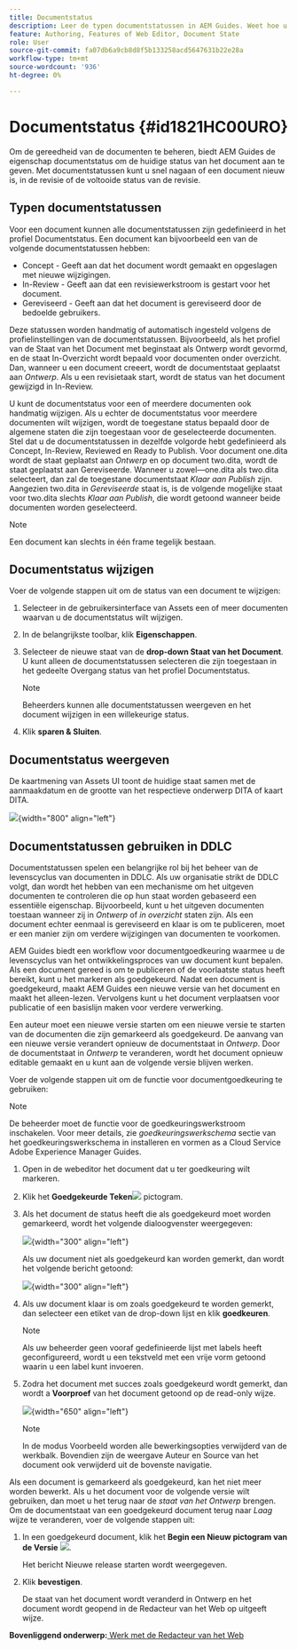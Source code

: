 ```yaml
---
title: Documentstatus
description: Leer de typen documentstatussen in AEM Guides. Weet hoe u de documentstatus kunt wijzigen of weergeven en de documentstatus in DDLC kunt gebruiken.
feature: Authoring, Features of Web Editor, Document State
role: User
source-git-commit: fa07db6a9cb8d8f5b133258acd5647631b22e28a
workflow-type: tm+mt
source-wordcount: '936'
ht-degree: 0%

---
```


# Documentstatus {#id1821HC00URO}

Om de gereedheid van de documenten te beheren, biedt AEM Guides de eigenschap documentstatus om de huidige status van het document aan te geven. Met documentstatussen kunt u snel nagaan of een document nieuw is, in de revisie of de voltooide status van de revisie.

## Typen documentstatussen

Voor een document kunnen alle documentstatussen zijn gedefinieerd in het profiel Documentstatus. Een document kan bijvoorbeeld een van de volgende documentstatussen hebben:

- Concept - Geeft aan dat het document wordt gemaakt en opgeslagen met nieuwe wijzigingen.
- In-Review - Geeft aan dat een revisiewerkstroom is gestart voor het document.
- Gereviseerd - Geeft aan dat het document is gereviseerd door de bedoelde gebruikers.

Deze statussen worden handmatig of automatisch ingesteld volgens de profielinstellingen van de documentstatussen. Bijvoorbeeld, als het profiel van de Staat van het Document met beginstaat als Ontwerp wordt gevormd, en de staat In-Overzicht wordt bepaald voor documenten onder overzicht. Dan, wanneer u een document creeert, wordt de documentstaat geplaatst aan *Ontwerp*. Als u een revisietaak start, wordt de status van het document gewijzigd in In-Review.

U kunt de documentstatus voor een of meerdere documenten ook handmatig wijzigen. Als u echter de documentstatus voor meerdere documenten wilt wijzigen, wordt de toegestane status bepaald door de algemene staten die zijn toegestaan voor de geselecteerde documenten. Stel dat u de documentstatussen in dezelfde volgorde hebt gedefinieerd als Concept, In-Review, Reviewed en Ready to Publish. Voor document one.dita wordt de staat geplaatst aan *Ontwerp* en op document two.dita, wordt de staat geplaatst aan Gereviseerde. Wanneer u zowel—one.dita als two.dita selecteert, dan zal de toegestane documentstaat *Klaar aan Publish* zijn. Aangezien two.dita in *Gereviseerde* staat is, is de volgende mogelijke staat voor two.dita slechts *Klaar aan Publish*, die wordt getoond wanneer beide documenten worden geselecteerd.

>[!NOTE]
>
> Een document kan slechts in één frame tegelijk bestaan.

## Documentstatus wijzigen

Voer de volgende stappen uit om de status van een document te wijzigen:

1. Selecteer in de gebruikersinterface van Assets een of meer documenten waarvan u de documentstatus wilt wijzigen.
1. In de belangrijkste toolbar, klik **Eigenschappen**.
1. Selecteer de nieuwe staat van de **drop-down Staat van het Document**. U kunt alleen de documentstatussen selecteren die zijn toegestaan in het gedeelte Overgang status van het profiel Documentstatus.

   >[!NOTE]
   >
   >Beheerders kunnen alle documentstatussen weergeven en het document wijzigen in een willekeurige status.

1. Klik **sparen &amp; Sluiten**.

## Documentstatus weergeven

De kaartmening van Assets UI toont de huidige staat samen met de aanmaakdatum en de grootte van het respectieve onderwerp DITA of kaart DITA.

![](images/document_state.png){width="800" align="left"}

## Documentstatussen gebruiken in DDLC

Documentstatussen spelen een belangrijke rol bij het beheer van de levenscyclus van documenten in DDLC. Als uw organisatie strikt de DDLC volgt, dan wordt het hebben van een mechanisme om het uitgeven documenten te controleren die op hun staat worden gebaseerd een essentiële eigenschap. Bijvoorbeeld, kunt u het uitgeven documenten toestaan wanneer zij in *Ontwerp* of *in overzicht* staten zijn. Als een document echter eenmaal is gereviseerd en klaar is om te publiceren, moet er een manier zijn om verdere wijzigingen van documenten te voorkomen.

AEM Guides biedt een workflow voor documentgoedkeuring waarmee u de levenscyclus van het ontwikkelingsproces van uw document kunt bepalen. Als een document gereed is om te publiceren of de voorlaatste status heeft bereikt, kunt u het markeren als goedgekeurd. Nadat een document is goedgekeurd, maakt AEM Guides een nieuwe versie van het document en maakt het alleen-lezen. Vervolgens kunt u het document verplaatsen voor publicatie of een basislijn maken voor verdere verwerking.

Een auteur moet een nieuwe versie starten om een nieuwe versie te starten van de documenten die zijn gemarkeerd als goedgekeurd. De aanvang van een nieuwe versie verandert opnieuw de documentstaat in *Ontwerp*. Door de documentstaat in *Ontwerp* te veranderen, wordt het document opnieuw editable gemaakt en u kunt aan de volgende versie blijven werken.

Voer de volgende stappen uit om de functie voor documentgoedkeuring te gebruiken:

>[!NOTE]
>
> De beheerder moet de functie voor de goedkeuringswerkstroom inschakelen. Voor meer details, zie *goedkeuringswerkschema* sectie van het goedkeuringswerkschema in installeren en vormen as a Cloud Service Adobe Experience Manager Guides.

1. Open in de webeditor het document dat u ter goedkeuring wilt markeren.

1. Klik het **Goedgekeurde Teken**![](images/mark_approve_icon.svg) pictogram.

1. Als het document de status heeft die als goedgekeurd moet worden gemarkeerd, wordt het volgende dialoogvenster weergegeven:

   ![](images/mark-approved-correct-state.png){width="300" align="left"}

   Als uw document niet als goedgekeurd kan worden gemerkt, dan wordt het volgende bericht getoond:

   ![](images/mark-approved-incorrect-state.png){width="300" align="left"}

1. Als uw document klaar is om zoals goedgekeurd te worden gemerkt, dan selecteer een etiket van de drop-down lijst en klik **goedkeuren**.

   >[!NOTE]
   >
   > Als uw beheerder geen vooraf gedefinieerde lijst met labels heeft geconfigureerd, wordt u een tekstveld met een vrije vorm getoond waarin u een label kunt invoeren.

1. Zodra het document met succes zoals goedgekeurd wordt gemerkt, dan wordt a **Voorproef** van het document getoond op de read-only wijze.

   ![](images/approved-doc-read-only.png){width="650" align="left"}

   >[!NOTE]
   >
   > In de modus Voorbeeld worden alle bewerkingsopties verwijderd van de werkbalk. Bovendien zijn de weergave Auteur en Source van het document ook verwijderd uit de bovenste navigatie.


Als een document is gemarkeerd als goedgekeurd, kan het niet meer worden bewerkt. Als u het document voor de volgende versie wilt gebruiken, dan moet u het terug naar de *staat van het Ontwerp* brengen. Om de documentstaat van een goedgekeurd document terug naar *Laag* wijze te veranderen, voer de volgende stappen uit:

1. In een goedgekeurd document, klik het **Begin een Nieuw pictogram van de Versie** ![](images/approved-restart-draft-mode-icon.svg).

   Het bericht Nieuwe release starten wordt weergegeven.

1. Klik **bevestigen**.

   De staat van het document wordt veranderd in Ontwerp en het document wordt geopend in de Redacteur van het Web op uitgeeft wijze.


**Bovenliggend onderwerp:**[ Werk met de Redacteur van het Web ](web-editor.md)
